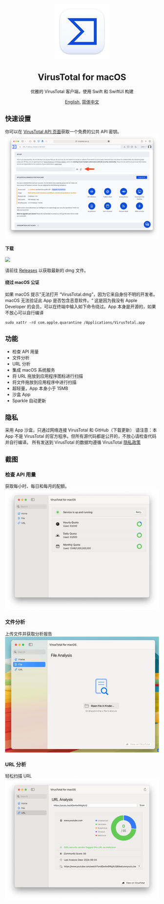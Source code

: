 <p align="center">
<img height="180" src="https://github.com/Jerry23011/VirusTotal-macOS/blob/main/Resources/AppIcon.png" />
</p>

<h1 align="center">VirusTotal for macOS</h1>

<p align="center"> 优雅的 VirusTotal 客户端，使用 Swift 和 SwiftUI 构建</p>

<p align="center">
<a href="https://github.com/Jerry23011/VirusTotal-macOS/blob/main/README.md">English</a>,
<a href="https://github.com/Jerry23011/VirusTotal-macOS/blob/main/README_CN.md">简体中文</a>
</p>

## 快速设置
你可以在 [VirusTotal API 页面](https://www.virustotal.com/gui/my-apikey)获取一个免费的公共 API 密钥。
<img src="https://github.com/Jerry23011/VirusTotal-macOS/blob/main/Resources/API.png"/>

#### 下载
<img src="https://img.shields.io/badge/macOS-14.0-green"/>

请前往 [Releases](https://github.com/Jerry23011/VirusTotal-macOS/releases) 以获取最新的 dmg 文件。
#### 绕过 macOS 公证
如果 macOS 提示"无法打开 “VirusTotal.dmg”，因为它来自身份不明的开发者。macOS 无法验证此 App 是否包含恶意软件。“ 这是因为我没有 Apple Developer 的会员，可以在终端中输入如下命令绕过。App 本身是开源的，如果不放心可以自行编译

```
sudo xattr -rd com.apple.quarantine /Applications/VirusTotal.app
```

## 功能
- 检查 API 用量
- 文件分析
- URL 分析
- 集成 macOS 系统服务
- 将 URL 拖放到应用程序图标进行扫描
- 将文件拖放到应用程序中进行扫描
- 超轻量，App 本身小于 15MB
- 沙盒 App
- Sparkle 自动更新
## 隐私
采用 App 沙盒，只通过网络连接 VirusTotal 和 GitHub（下载更新）
请注意：本 App 不是 VirusTotal 的官方程序。但所有源代码都是公开的，不放心请检查代码并自行编译。
所有发送到 VirusTotal 的数据均遵循 VirusTotal [隐私政策](https://docs.virustotal.com/docs/privacy-policy)

## 截图
### 检查 API 用量
获取每小时、每日和每月的配额。
<img src="https://github.com/Jerry23011/VirusTotal-macOS/blob/main/Resources/HomePage_EN.png"/>
### 文件分析
上传文件并获取分析报告
<img src="https://github.com/Jerry23011/VirusTotal-macOS/blob/main/Resources/File_EN.gif"/>
### URL 分析
轻松扫描 URL
<img src="https://github.com/Jerry23011/VirusTotal-macOS/blob/main/Resources/URL_EN.png"/>
